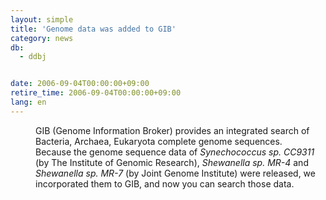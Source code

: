 ```yaml
---
layout: simple
title: 'Genome data was added to GIB'
category: news
db:
  - ddbj


date: 2006-09-04T00:00:00+09:00
retire_time: 2006-09-04T00:00:00+09:00
lang: en
---
```


<html>
<dd>GIB (Genome Information Broker) provides an integrated search of Bacteria, Archaea, Eukaryota complete genome sequences.
<dd>Because the genome sequence data of <i>Synechococcus sp. CC9311</i> (by The Institute of Genomic Research), <i>Shewanella sp. MR-4</i> and <i>Shewanella sp. MR-7</i> (by Joint Genome Institute) were released, we incorporated them to GIB, and now you can search those data.</dd>
</dd>
</html>
